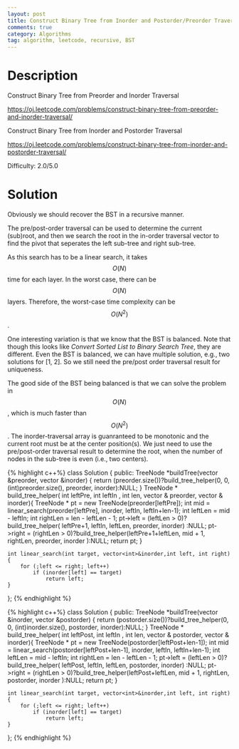 ```yaml
---
layout: post
title: Construct Binary Tree from Inorder and Postorder/Preorder Traversal
comments: true
category: Algorithms
tag: algorithm, leetcode, recursive, BST
---
```



# Description

Construct Binary Tree from Preorder and Inorder Traversal

https://oj.leetcode.com/problems/construct-binary-tree-from-preorder-and-inorder-traversal/

Construct Binary Tree from Inorder and Postorder Traversal 

https://oj.leetcode.com/problems/construct-binary-tree-from-inorder-and-postorder-traversal/

Difficulty: 2.0/5.0



# Solution

Obviously we should recover the BST in a recursive manner.

The pre/post-order traversal can be used to determine the current (sub)root, and then we search the root in the in-order traversal vector to find the pivot that seperates the left sub-tree and right sub-tree.

As this search has to be a linear search, it takes $$O(N)$$ time for each layer. In the worst case, there can be $$O(N)$$ layers. Therefore, the worst-case time complexity can be $$O(N^2)$$.

One interesting variation is that we know that the BST is balanced. Note that though this looks like *Convert Sorted List to Binary Search Tree*, they are different. Even the BST is balanced, we can have multiple solution, e.g., two solutions for [1, 2]. So we still need the pre/post order traversal result for uniqueness. 

The good side of the BST being balanced is that we can solve the problem in $$O(N)$$, which is much faster than $$O(N^2)$$. The inorder-traversal array is guanranteed to be monotonic and the current root must be at the center position(s). We just need to use the pre/post-order traversal result to determine the root, when the number of nodes in the sub-tree is even (i.e., two centers).


{% highlight c++%}
class Solution {
public:
    TreeNode *buildTree(vector<int> &preorder, vector<int> &inorder) {
        return (preorder.size())?build_tree_helper(0, 0, (int)preorder.size(), preorder, inorder):NULL;
    }
    TreeNode * build_tree_helper( int leftPre, int leftIn , int len, vector<int> & preorder, vector<int> & inorder){
        TreeNode * pt = new TreeNode(preorder[leftPre]);
        int mid = linear_search(preorder[leftPre], inorder, leftIn, leftIn+len-1);
        int leftLen = mid - leftIn; 
        int rightLen = len - leftLen - 1;
        pt->left = (leftLen > 0)?build_tree_helper( leftPre+1, leftIn, leftLen, preorder, inorder) :NULL;
        pt->right = (rightLen > 0)?build_tree_helper(leftPre+1+leftLen, mid + 1, rightLen, preorder, inorder ):NULL;
        return pt;
    }

    int linear_search(int target, vector<int>&inorder,int left, int right){
    	for (;left <= right; left++)
    		if (inorder[left] == target)
        		return left;
    }
};
{% endhighlight %}

{% highlight c++%}
class Solution {
public:
    TreeNode *buildTree(vector<int> &inorder, vector<int> &postorder) {
        return (postorder.size())?build_tree_helper(0, 0, (int)inorder.size(), postorder, inorder):NULL;
    }
    TreeNode * build_tree_helper( int leftPost, int leftIn , int len, vector<int> & postorder, vector<int> & inorder){
        TreeNode * pt = new TreeNode(postorder[leftPost+len-1]);
        int mid = linear_search(postorder[leftPost+len-1], inorder, leftIn, leftIn+len-1);
        int leftLen = mid - leftIn; 
        int rightLen = len - leftLen - 1;
        pt->left = (leftLen > 0)?build_tree_helper( leftPost, leftIn, leftLen, postorder, inorder) :NULL;
        pt->right = (rightLen > 0)?build_tree_helper(leftPost+leftLen, mid + 1, rightLen, postorder, inorder ):NULL;
        return pt;
    }

    int linear_search(int target, vector<int>&inorder,int left, int right){
        for (;left <= right; left++)
            if (inorder[left] == target)
                return left;
    }
};
{% endhighlight %}